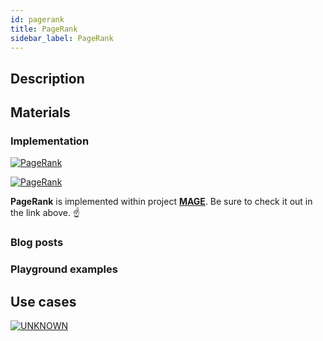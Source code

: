 ```yaml
---
id: pagerank
title: PageRank
sidebar_label: PageRank
---
```


## Description

## Materials

### Implementation

[![PageRank](https://img.shields.io/badge/PageRank-Implementation-FB6E00?style=for-the-badge&logo=github&logoColor=white)](/mage/query-modules/cpp/pagerank)

[![PageRank](https://img.shields.io/badge/PageRank-Documentation-FCC624?style=for-the-badge&logo=cplusplus&logoColor=white)](/mage/query-modules/cpp/pagerank)

**PageRank** is implemented within project [**MAGE**](https://github.com/memgraph/mage). Be sure to check it out in the link above. :point_up:


### Blog posts

### Playground examples

## Use cases

[![UNKNOWN](https://img.shields.io/badge/UNKNOWN-Application-8A477F?style=for-the-badge)](/mage/query-modules/python/node-similarity)


